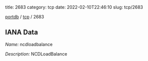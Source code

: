 title: 2683
category: tcp
date: 2022-02-10T22:46:10
slug: tcp/2683

[portdb](/) / [tcp](/category/tcp.html) / 2683


## IANA Data

_Name:_ ncdloadbalance

_Description:_ NCDLoadBalance

